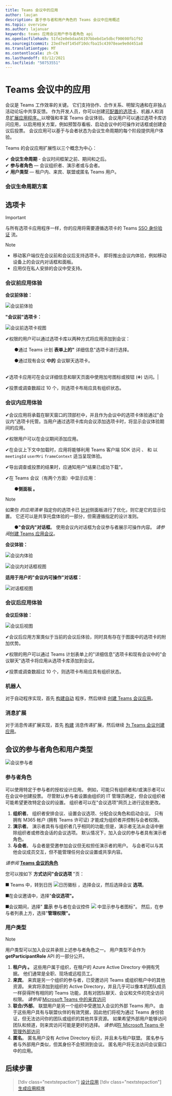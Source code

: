 ```yaml
---
title: Teams 会议中的应用
author: laujan
description: 基于参与者和用户角色的 Teams 会议中应用概述
ms.topic: overview
ms.author: lajanuar
keywords: teams 应用会议用户参与者角色 api
ms.openlocfilehash: 51fe2e0ebdaa56197bbebd1e5dbcf90698fb1f92
ms.sourcegitcommit: 23ed7edf145df10dcfba15c43978eae9e0d451a8
ms.translationtype: MT
ms.contentlocale: zh-CN
ms.lasthandoff: 03/12/2021
ms.locfileid: "50753551"
---
```

# <a name="apps-in-teams-meetings"></a>Teams 会议中的应用

会议是 Teams 工作效率的关键。 它们支持协作、合作关系、明智沟通和在非独占活动论坛中共享反馈。 作为开发人员，你可以创建[可配置的选项卡](../tabs/what-are-tabs.md#how-do-tabs-work)、机器人和[](../bots/what-are-bots.md)消息[扩展应用程序，](../messaging-extensions/what-are-messaging-extensions.md)以增强和丰富 Teams 会议体验。 会议用户可以通过选项卡库访问应用，以启用相关方案，例如预暂存看板、启动会议中的可操作对话框或创建会议后投票。 会议应用可以基于与会者状态为会议生命周期的每个阶段提供用户体验。

Teams 的会议应用扩展性以三个概念为中心：

✔ **会议生命周期** - 会议时间框架之前、期间和之后。  
✔ **参与者角色** — 会议组织者、演示者或与会者。  
✔ **用户类型** — 租户内、来宾、联盟或匿名 Teams 用户。

<!-- markdownlint-disable MD001 -->
### <a name="meeting-lifecycle-scenarios"></a>会议生命周期方案

## <a name="tabs"></a>选项卡

> [!IMPORTANT]
> 与所有选项卡应用程序一样，你的应用将需要遵循选项卡的 Teams [SSO 身份验证](../tabs/how-to/authentication/auth-aad-sso.md) 流。

> [!NOTE]
> * 移动客户端仅在会议前和会议后支持选项卡。 即将推出会议内体验，例如移动设备上的会议内对话框和面板。
> * 应用仅在私人安排的会议中受支持。

### <a name="pre-meeting-app-experience"></a>会议前应用体验

**会议前体验：**

![会议前体验](../assets/images/apps-in-meetings/PreMeeting.png)

**"会议前"选项卡：**

![会议前选项卡视图](../assets/images/apps-in-meetings/PreMeetingTab.png)

✔权限的用户可以通过选项卡库以两种方式将应用添加到会议：

&emsp;&emsp;&#9679;通过 Teams 计划 **表单上的"** 详细信息"选项卡进行选择。

&emsp;&emsp;&#9679;通过现有会议 **中的** 会议聊天选项卡。</br> </br>

✔选项卡应用可在会议详细信息和聊天页面中使用加号图标或按钮 (➕) 访问。|

✔投票或调查数超过 10 个，则选项卡布局应具有组织状态。

### <a name="in-meeting-app-experience"></a>会议内应用体验

✔会议应用将承载在聊天窗口的顶部栏中，并且作为会议中的选项卡体验通过"会议内"选项卡托管。当用户通过选项卡库向会议添加选项卡时，将显示会议体验期间的应用。 

✔权限用户可以在会议期间添加应用。

✔在会议上下文中加载时，应用将能够利用 Teams 客户端 SDK 访问 、 和 以 `meetingId` `userMri` `frameContext` 适当呈现体验。

✔导出调查或投票的结果时，应通知用户"结果已成功下载"。

✔在 Teams 会议（有两个方面）中显示应用：

&emsp;&emsp;&#9679;**侧面板 。** </br>

> [!NOTE]
> 如果你 _的应用清单_ 指定你的选项卡已 [针对](create-apps-for-teams-meetings.md#during-a-meeting)侧面板进行了优化，则它是它的显示位置。 它还可以是共享托盘体验的一部分，但需遵循指定的设计准则。

&emsp;&emsp;**&#9679;"会议内"对话框**。 使用会议内对话框为会议参与者展示可操作内容。 *请参阅*[创建 Teams 应用会议](create-apps-for-teams-meetings.md)。

**会议体验：**

![会议内体验](../assets/images/apps-in-meetings/in-meeting-experience.png)

![会议内对话框视图](../assets/images/apps-in-meetings/in-meeting-dialog.png)

**适用于用户的"会议内可操作"对话框：**

![对话框视图](../assets/images/apps-in-meetings/in-meeting-dialog-view.png)

### <a name="post-meeting-app-experience"></a>会议后应用体验

**会议后体验：**

![会议后视图](../assets/images/apps-in-meetings/PostMeeting.png)

✔会议后应用方案类似于当前的会议后体验，同时具有存在于图面中的选项卡的附加优势。 

✔权限的用户可以通过 Teams 计划表单上的"详细信息"选项卡和现有会议中的"会议聊天"选项卡将应用从选项卡库添加到会议。 

✔投票或调查数超过 10 个，则选项卡布局应具有组织状态。

### <a name="bots"></a>机器人

对于自动程序实现，首先 [构建自动](../build-your-first-app/build-bot.md) 程序，然后继续 [创建 Teams 会议应用](../apps-in-teams-meetings/create-apps-for-teams-meetings.md#meeting-apps-api-reference)。

### <a name="messaging-extensions"></a>消息扩展

对于消息传递扩展实现，首先 [构建](../messaging-extensions/how-to/create-messaging-extension.md) 消息传递扩展，然后继续 [为 Teams 会议创建应用](../apps-in-teams-meetings/create-apps-for-teams-meetings.md#meeting-apps-api-reference)。

## <a name="participant-roles-and-user-types-in-a-meeting"></a>会议的参与者角色和用户类型

![会议参与者](../assets/images/apps-in-meetings/participant-roles.png)

### <a name="participant-roles"></a>参与者角色

可以使用特定于参与者的授权设计应用。 例如，可能只有组织者和/或演示者可以在会议中创建投票。 尽管默认参与者设置由组织的 IT 管理员确定，但会议组织者可能希望更改特定会议的设置。 组织者可以在"会议选项"网页上进行这些更改。

1. **组织者**。 组织者安排会议、设置会议选项、分配会议角色和启动会议。 只有拥有 M365 帐户 (拥有 Teams 许可证) 才能成为组织者并控制与会者权限。
1. **演示者**。 演示者具有与组织者几乎相同的功能;但是，演示者无法从会话中删除组织者或修改会话的会议选项。 默认情况下，加入会议的参与者具有演示者角色。
1. **与会者**。 与会者是受邀参加会议但无权担任演示者的用户。 与会者可以与其他会议成员交互，但不能管理任何会议设置或共享内容。

_请参阅_ [ **Teams 会议的角色**](https://support.microsoft.com/office/roles-in-a-teams-meeting-c16fa7d0-1666-4dde-8686-0a0bfe16e019)

您可以按如下  **方式访问"会议选项** "页：

&#11200; Teams 中，转到日历 ![ 日历徽标 ](../assets/images/apps-in-meetings/calendar-logo.png) ，选择会议，然后选择会议 **选项**。

&#11200;在会议邀请中，选择"**会议选项"。**

&#11200;会议期间，选择" **显示** 参与者在会议控件 ![ ](../assets/images/apps-in-meetings/show-participants.png) 中显示参与者图标"。 然后，在参与者列表上方，选择"**管理权限"。**

### <a name="user-types"></a>用户类型

> [!NOTE]
> 用户类型可以加入会议并承担上述参与者角色之一。 用户类型不会作为 **getParticipantRole** API 的一部分公开。

1. **租户内 。** 这些用户属于组织，在租户的 Azure Active Directory 中拥有凭据。 他们通常是全职、现场或远程员工。
1. **来宾**。 来宾是另一个组织的参与者，已受邀访问 Teams 或组织租户中的其他资源。 来宾将添加到组织的 Active Directory，并且几乎可以像本机团队成员一样获得所有相同的 Teams 功能，具有对团队聊天、会议和文件的完全访问权限。 _请参阅_ [Microsoft Teams 中的来宾访问](/microsoftteams/guest-access)
1. **联合/外部**。 联盟用户是另一个组织中受邀加入会议的外部 Teams 用户。 由于这些用户具有与联盟伙伴的有效凭据，因此他们将视为通过 Teams 身份验证，但无法访问你的团队或组织的其他共享资源。 如果希望外部用户能够访问团队和频道，则来宾访问可能是更好的选择。 _请参阅_[在 Microsoft Teams 中管理外部访问](/microsoftteams/manage-external-access)
1. **匿名**。 匿名用户没有 Active Directory 标识，并且未与租户联盟。 匿名参与者与外部用户类似，但其身份不会预测到会议。 匿名用户将无法访问会议窗口中的应用。

## <a name="next-steps"></a>后续步骤

> [!div class="nextstepaction"]
> [设计应用](../apps-in-teams-meetings/design/designing-apps-in-meetings.md)
> [!div class="nextstepaction"]
> [生成应用程序](create-apps-for-teams-meetings.md)
